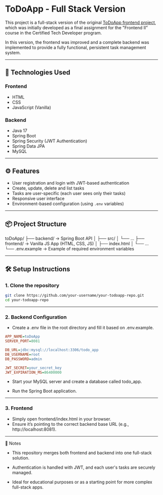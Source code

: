 # ToDoApp - Full Stack Version

This project is a full-stack version of the original [ToDoApp frontend project](https://github.com/MatiasCastellon1214/toDoAap.git), which was initially developed as a final assignment for the "Frontend II" course in the Certified Tech Developer program.

In this version, the frontend was improved and a complete backend was implemented to provide a fully functional, persistent task management system.

---

## 🚀 Technologies Used

### Frontend
- HTML
- CSS
- JavaScript (Vanilla)

### Backend
- Java 17
- Spring Boot
- Spring Security (JWT Authentication)
- Spring Data JPA
- MySQL

---

## ⚙️ Features

- User registration and login with JWT-based authentication
- Create, update, delete and list tasks
- Tasks are user-specific (each user sees only their tasks)
- Responsive user interface
- Environment-based configuration (using `.env` variables)

---

## 📦 Project Structure

toDoApp/
├── backend/ → Spring Boot API
│ ├── src/
│ └── ...
├── frontend/ → Vanilla JS App (HTML, CSS, JS)
│ ├── index.html
│ └── ...
└── .env.example → Example of required environment variables



---

## 🛠️ Setup Instructions

### 1. Clone the repository

```bash
git clone https://github.com/your-username/your-todoapp-repo.git
cd your-todoapp-repo
```
---
### 2. Backend Configuration

- Create a .env file in the root directory and fill it based on .env.example.

```ini
APP_NAME=toDoApp
SERVER_PORT=8081

DB_URL=jdbc:mysql://localhost:3306/todo_app
DB_USERNAME=root
DB_PASSWORD=admin

JWT_SECRET=your_secret_key
JWT_EXPIRATION_MS=86400000

```

- Start your MySQL server and create a database called todo_app.

- Run the Spring Boot application.

---
### 3. Frontend
- Simply open frontend/index.html in your browser.
- Ensure it’s pointing to the correct backend base URL (e.g., http://localhost:8081).


---
📌 Notes
- This repository merges both frontend and backend into one full-stack solution.

- Authentication is handled with JWT, and each user's tasks are securely managed.

- Ideal for educational purposes or as a starting point for more complex full-stack apps.
